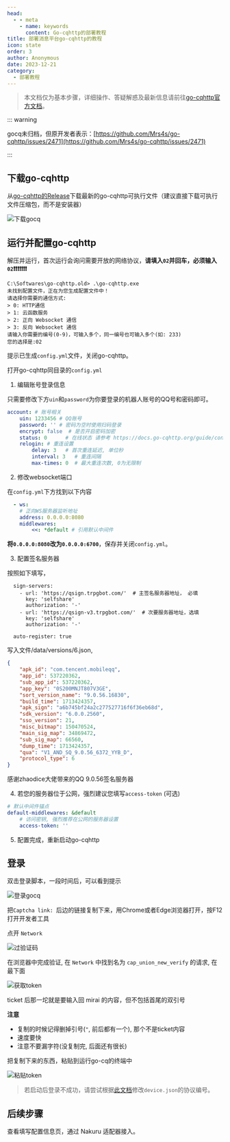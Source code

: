 ```yaml
---
head:
  - - meta
    - name: keywords
      content: Go-cqhttp的部署教程
title: 部署消息平台go-cqhttp的教程
icon: state
order: 3
author: Anonymous
date: 2023-12-21
category:
  - 部署教程
---
```


> 本文档仅为基本步骤，详细操作、答疑解惑及最新信息请前往[go-cqhttp官方文档](https://docs.go-cqhttp.org/)。

::: warning 

gocq未归档，但原开发者表示：[https://github.com/Mrs4s/go-cqhttp/issues/2471](https://github.com/Mrs4s/go-cqhttp/issues/2471)

:::

## 下载go-cqhttp

从[go-cqhttp的Release](https://github.com/Mrs4s/go-cqhttp/releases/latest)下载最新的go-cqhttp可执行文件（建议直接下载可执行文件压缩包，而不是安装器）

![下载gocq](/assets/image/dl_gocq.png)

## 运行并配置go-cqhttp

解压并运行，首次运行会询问需要开放的网络协议，**请填入`02`并回车，必须输入`02`❗❗❗❗❗❗❗**

```
C:\Softwares\go-cqhttp.old> .\go-cqhttp.exe
未找到配置文件，正在为您生成配置文件中！
请选择你需要的通信方式:
> 0: HTTP通信
> 1: 云函数服务
> 2: 正向 Websocket 通信
> 3: 反向 Websocket 通信
请输入你需要的编号(0-9)，可输入多个，同一编号也可输入多个(如: 233)
您的选择是:02
```

提示已生成`config.yml`文件，关闭go-cqhttp。

打开go-cqhttp同目录的`config.yml`

1. 编辑账号登录信息

只需要修改下方`uin`和`password`为你要登录的机器人账号的QQ号和密码即可。  

```yaml
account: # 账号相关
    uin: 1233456 # QQ账号
    password: '' # 密码为空时使用扫码登录
    encrypt: false  # 是否开启密码加密
    status: 0      # 在线状态 请参考 https://docs.go-cqhttp.org/guide/config.html#在线状态
    relogin: # 重连设置
        delay: 3   # 首次重连延迟, 单位秒
        interval: 3   # 重连间隔
        max-times: 0  # 最大重连次数, 0为无限制
```

2. 修改websocket端口

在`config.yml`下方找到以下内容

```yaml
  - ws:
    # 正向WS服务器监听地址
    address: 0.0.0.0:8080
    middlewares:
        <<: *default # 引用默认中间件
```

**将`0.0.0.0:8080`改为`0.0.0.0:6700`**，保存并关闭`config.yml`。

3. 配置签名服务器

按照如下填写，

```yam
  sign-servers: 
    - url: 'https://qsign.trpgbot.com/'  # 主签名服务器地址， 必填
      key: 'selfshare' 
      authorization: '-' 
    - url: 'https://qsign-v3.trpgbot.com/'  # 次要服务器地址，选填
      key: 'selfshare' 
      authorization: '-' 

  auto-register: true
```   

写入文件/data/versions/6.json,

```json
{
    "apk_id": "com.tencent.mobileqq",
    "app_id": 537220362,
    "sub_app_id": 537220362,
    "app_key": "0S200MNJT807V3GE",
    "sort_version_name": "9.0.56.16830",
    "build_time": 1713424357,
    "apk_sign": "a6b745bf24a2c277527716f6f36eb68d",
    "sdk_version": "6.0.0.2560",
    "sso_version": 21,
    "misc_bitmap": 150470524,
    "main_sig_map": 34869472,
    "sub_sig_map": 66560,
    "dump_time": 1713424357,
    "qua": "V1_AND_SQ_9.0.56_6372_YYB_D",
    "protocol_type": 6
}
```

感谢zhaodice大佬带来的QQ 9.0.56签名服务器

4. 若您的服务器位于公网，强烈建议您填写`access-token` (可选)

```yaml
# 默认中间件锚点
default-middlewares: &default
    # 访问密钥, 强烈推荐在公网的服务器设置
    access-token: ''
```

5. 配置完成，重新启动go-cqhttp

## 登录

双击登录脚本，一段时间后，可以看到提示

![登录gocq](/assets/image/first_launch.png)

把`Captcha link: `后边的链接复制下来，用Chrome或者Edge浏览器打开，按F12打开开发者工具

点开 `Network`

![过验证码](/assets/image/get_captcha.png)

在浏览器中完成验证, 在 `Network` 中找到名为 `cap_union_new_verify` 的请求, 在最下面

![获取token](/assets/image/get_gocq_login_token.png)

ticket 后那一坨就是要输入回 mirai 的内容，但不包括首尾的双引号

**注意**

- 复制的时候记得删掉引号(`"`, 前后都有一个), 那个不是ticket内容
- 速度要快
- 注意不要漏字符(没复制完, 后面还有很长)

把复制下来的东西，粘贴到运行go-cq的终端中

![粘贴token](/assets/image/paste_token.png)

> 若启动后登录不成功，请尝试根据[此文档](https://docs.go-cqhttp.org/guide/config.html#%E8%AE%BE%E5%A4%87%E4%BF%A1%E6%81%AF)修改`device.json`的协议编号。


## 后续步骤

查看填写配置信息页，通过 Nakuru 适配器接入。